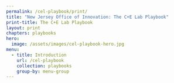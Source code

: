 ```yaml
---
permalink: /cel-playbook/print/
title: "New Jersey Office of Innovation: The C+E Lab Playbook"
print-title: The C+E Lab Playbook
layout: print
chapters: playbooks
hero:
  image: /assets/images/cel-playbook-hero.jpg
menu:
  - title: Introduction
    url: /cel-playbook
    collection: playbooks
    group-by: menu-group
---
```


